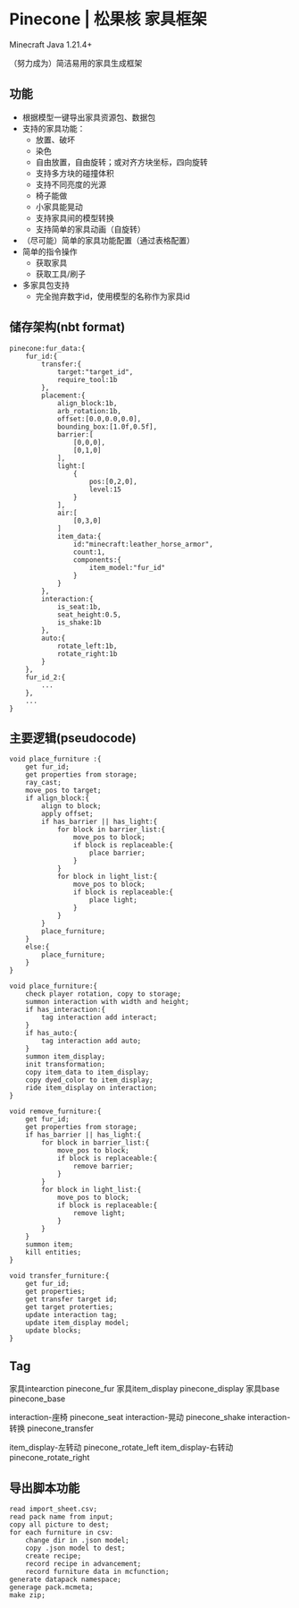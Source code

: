 # Pinecone | 松果核 家具框架

Minecraft Java 1.21.4+

（努力成为）简洁易用的家具生成框架

## 功能

- 根据模型一键导出家具资源包、数据包
- 支持的家具功能：
    - 放置、破坏
    - 染色
    - 自由放置，自由旋转；或对齐方块坐标，四向旋转
    - 支持多方块的碰撞体积
    - 支持不同亮度的光源
    - 椅子能做
    - 小家具能晃动
    - 支持家具间的模型转换
    - 支持简单的家具动画（自旋转）
- （尽可能）简单的家具功能配置（通过表格配置）
- 简单的指令操作
    - 获取家具
    - 获取工具/刷子
- 多家具包支持
    - 完全抛弃数字id，使用模型的名称作为家具id

## 储存架构(nbt format)

```
pinecone:fur_data:{
    fur_id:{
        transfer:{
            target:"target_id",
            require_tool:1b
        },
        placement:{
            align_block:1b,
            arb_rotation:1b,
            offset:[0.0,0.0,0.0],
            bounding_box:[1.0f,0.5f],
            barrier:[
                [0,0,0],
                [0,1,0]
            ],
            light:[
                {
                    pos:[0,2,0],
                    level:15
                }
            ],
            air:[
                [0,3,0]
            ]
            item_data:{
                id:"minecraft:leather_horse_armor",
                count:1,
                components:{
                    item_model:"fur_id"
                }
            }
        },
        interaction:{
            is_seat:1b,
            seat_height:0.5,
            is_shake:1b
        },
        auto:{
            rotate_left:1b,
            rotate_right:1b
        }
    },
    fur_id_2:{
        ...
    },
    ...
}
```

## 主要逻辑(pseudocode)

```
void place_furniture :{
    get fur_id;
    get properties from storage;
    ray_cast;
    move_pos to target;
    if align_block:{
        align to block;
        apply offset;
        if has_barrier || has_light:{
            for block in barrier_list:{
                move_pos to block;
                if block is replaceable:{
                    place barrier;
                }
            }
            for block in light_list:{
                move_pos to block;
                if block is replaceable:{
                    place light;
                }
            }
        }
        place_furniture;
    }
    else:{
        place_furniture;
    }
}
```

```
void place_furniture:{
    check player rotation, copy to storage;
    summon interaction with width and height;
    if has_interaction:{
        tag interaction add interact;
    }
    if has_auto:{
        tag interaction add auto;
    }
    summon item_display;
    init transformation;
    copy item_data to item_display;
    copy dyed_color to item_display;
    ride item_display on interaction;
}
```

```
void remove_furniture:{
    get fur_id;
    get properties from storage;
    if has_barrier || has_light:{
        for block in barrier_list:{
            move_pos to block;
            if block is replaceable:{
                remove barrier;
            }
        }
        for block in light_list:{
            move_pos to block;
            if block is replaceable:{
                remove light;
            }
        }
    }
    summon item;
    kill entities;
}
```

```
void transfer_furniture:{
    get fur_id;
    get properties;
    get transfer target id;
    get target proterties;
    update interaction tag;
    update item_display model;
    update blocks;
}
```

## Tag

家具intearction pinecone_fur
家具item_display pinecone_display
家具base pinecone_base

interaction-座椅 pinecone_seat
interaction-晃动 pinecone_shake
interaction-转换 pinecone_transfer

item_display-左转动 pinecone_rotate_left
item_display-右转动 pinecone_rotate_right

## 导出脚本功能

```
read import_sheet.csv;
read pack name from input;
copy all picture to dest;
for each furniture in csv:
    change dir in .json model;
    copy .json model to dest;
    create recipe;
    record recipe in advancement;
    record furniture data in mcfunction;
generate datapack namespace;
generage pack.mcmeta;
make zip;
```